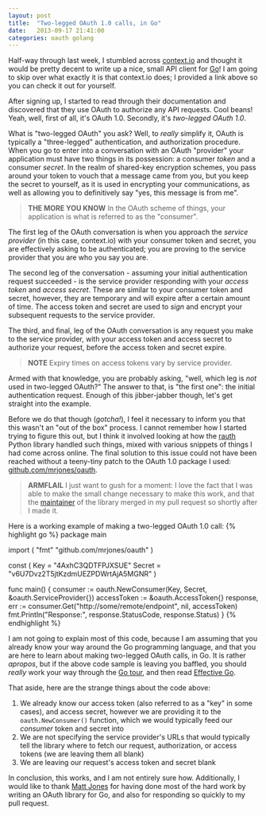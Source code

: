 ```yaml
---
layout: post
title:  "Two-legged OAuth 1.0 calls, in Go"
date:   2013-09-17 21:41:00
categories: oauth golang
---
```


Half-way through last week, I stumbled across [context.io](http://context.io)
and thought it would be pretty decent to write up a nice, small API client
for [Go](http://golang.org)! I am going to skip over what exactly it is that
context.io does; I provided a link above so you can check it out for yourself.

After signing up, I started to read through their documentation and discovered
that they use OAuth to authorize any API requests. Cool beans! Yeah, well, first
of all, it's OAuth 1.0. Secondly, it's *two-legged OAuth 1.0*.

What is "two-legged OAuth" you ask? Well, to *really* simplify it, OAuth is
typically a "three-legged" authentication, and authorization procedure. When
you go to enter into a conversation with an OAuth "provider" your application
must have two things in its possession: a consumer *token* and a consumer
*secret*. In the realm of shared-key encryption schemes, you pass around your
token to vouch that a message came from you, but you keep the secret to
yourself, as it is used in encrypting your communications, as well as allowing
you to definitively say "yes, this message is from me".

> **THE MORE YOU KNOW**
> In the OAuth scheme of things, your application is what is referred to 
> as the "consumer".

The first leg of the OAuth conversation is when you approach the
*service provider* (in this case, context.io) with your consumer token and 
secret, you are effectively asking to be authenticated; you are proving to the
service provider that you are who you say you are.

The second leg of the conversation - assuming your initial authentication
request succeeded - is the service provider responding with your *access token*
and *access secret*. These are similar to your consumer token and secret,
however, they are temporary and will expire after a certain amount of time.
The access token and secret are used to *sign* and encrypt your subsequent
requests to the service provider.

The third, and final, leg of the OAuth conversation is any request you make
to the service provider, with your access token and access secret to
authorize your request, before the access token and secret expire.

> **NOTE**
> Expiry times on access tokens vary by service provider.

Armed with that knowledge, you are probably asking, "well, which leg is *not*
used in two-legged OAuth?" The answer to that, is "the first one": the initial
authentication request. Enough of this jibber-jabber though, let's get straight
into the example.

Before we do that though (*gotcha!*), I feel it necessary to inform you that
this wasn't an "out of the box" process. I cannot remember how I started trying
to figure this out, but I think it involved looking at how the 
[rauth](http://rauth.readthedocs.org/en/latest/) Python library handled such
things, mixed with various snippets of things I had come across online. The
final solution to this issue could not have been reached without a teeny-tiny
patch to the OAuth 1.0 package I used:
[github.com/mrjones/oauth](https://github.com/mrjones/oauth).

> **ARMFLAIL** I just want to gush for a moment: I love the fact that I was
> able to make the small change necessary to make this work, and that the
> [maintainer](https://github.com/mrjones) of the library merged in my
> pull request so shortly after I made it.

Here is a working example of making a two-legged OAuth 1.0 call:
{% highlight go %}
package main

import (
    "fmt"
    "github.com/mrjones/oauth"
)

const (
    Key    = "4AxhC3QDTFPJXSUE"
    Secret = "v6U7Dvz2T5jtKzdmUEZPDWrtAjA5MGNR"
)

func main() {
    consumer := oauth.NewConsumer(Key, Secret, &oauth.ServiceProvider{})
    accessToken := &oauth.AccessToken{}
    response, err := consumer.Get("http://some/remote/endpoint", nil, accessToken)
    fmt.Println("Response:", response.StatusCode, response.Status)
}
{% endhighlight %}

I am not going to explain most of this code, because I am assuming that you
already know your way around the Go programming language, and that you are
here to learn about making two-legged OAuth calls, in Go. It is rather
*apropos*, but if the above code sample is leaving you baffled, you should
*really* work your way through the [Go tour](http://tour.golang.org), and
then read [Effective Go](http://golang.org/doc/effective_go.html).

That aside, here are the strange things about the code above:

1. We already know our access token (also referred to as a "key" in some
   cases), and access secret, however we are providing it to the
   ``oauth.NewConsumer()`` function, which we would typically feed our
   *consumer* token and secret into
2. We are not specifying the service provider's URLs that would typically
   tell the library where to fetch our request, authorization, or access 
   tokens (we are leaving them all blank)
3. We are leaving our request's access token and secret blank

In conclusion, this works, and I am not entirely sure how. Additionally, I
would like to thank [Matt Jones](https://github.com/mrjones) for having done
most of the hard work by writing an OAuth library for Go, and also for 
responding so quickly to my pull request.

